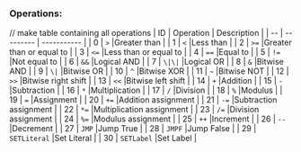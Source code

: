 ### Operations:

// make table containing all operations
| ID | Operation | Description |
| -- | --------- | ----------- |
| 0  |    `>`    |Greater than |
| 1  |    `<`    |Less than |
| 2  |    `>=`   |Greater than or equal to |
| 3  |    `<=`   |Less than or equal to |
| 4  |    `==`   |Equal to |
| 5  |    `!=`   |Not equal to |
| 6  |    `&&`   |Logical AND |
| 7  |    `\|\|`   |Logical OR |
| 8  |    `&`    |Bitwise AND |
| 9  |    `\|`    |Bitwise OR |
| 10 |    `^`    |Bitwise XOR |
| 11 |    `~`    |Bitwise NOT |
| 12 |    `>>`   |Bitwise right shift |
| 13 |    `<<`   |Bitwise left shift |
| 14 |    `+`    |Addition |
| 15 |    `-`    |Subtraction |
| 16 |    `*`    |Multiplication |
| 17 |    `/`    |Division |
| 18 |    `%`    |Modulus |
| 19 |    `=`    |Assignment |
| 20 |    `+=`   |Addition assignment |
| 21 |    `-=`   |Subtraction assignment |
| 22 |    `*=`   |Multiplication assignment |
| 23 |    `/=`   |Division assignment |
| 24 |    `%=`   |Modulus assignment |
| 25 |    `++`   |Increment |
| 26 |    `--`   |Decrement |
| 27 |    `JMP`    |Jump True |
| 28 |    `JMPF`   |Jump False |
| 29 |    `SETLiteral`   |Set Literal |
| 30 |    `SETLabel`   |Set Label |